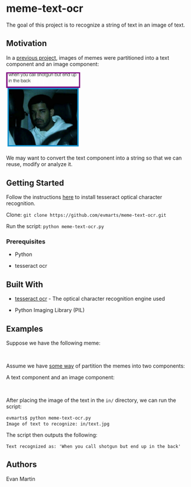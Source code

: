 # meme-text-ocr

The goal of this project is to recognize a string of text in an image of text. 

## Motivation

In a [previous project](https://github.com/evmarts/meme-cropper), images of memes were partitioned into a text component and an image component: 

<img src="./figures/sample/meme9_contours.jpg" width="200px" alt="">

We may want to convert the text component into a string so that we can reuse, modify or analyze it. 

## Getting Started

Follow the instructions [here](https://github.com/tesseract-ocr/tesseract/wiki) to install tesseract optical character recognition.

Clone:
```git clone https://github.com/evmarts/meme-text-ocr.git```

Run the script:
```python meme-text-ocr.py```

### Prerequisites

- Python

- tesseract ocr

## Built With

* [tesseract ocr](https://github.com/tesseract-ocr/tesseract) - The optical character recognition engine used

* Python Imaging Library (PIL)

## Examples

Suppose we have the following meme:

<img src="./figures/sample/sample6.jpg" width="200px" alt="">

Assume we have [some way](https://github.com/evmarts/meme-cropper) of partition the memes into two components:

A text component and an image component:

<img src="./figures/fig2.jpg" width="150px" alt=""><img src="./figures/pics/sample6pic.jpg" width="150px" alt=""> 

After placing the image of the text in the ```in/``` directory, we can run the script:

~~~
evmarts$ python meme-text-ocr.py
Image of text to recognize: in/text.jpg
~~~

The script then outputs the following: 

~~~
Text recognized as: 'When you call shotgun but end up in the back'
~~~

## Authors

Evan Martin
